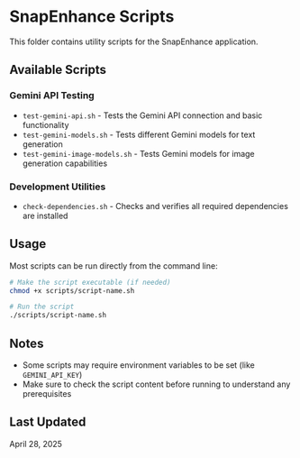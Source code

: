 # SnapEnhance Scripts

This folder contains utility scripts for the SnapEnhance application.

## Available Scripts

### Gemini API Testing
- `test-gemini-api.sh` - Tests the Gemini API connection and basic functionality
- `test-gemini-models.sh` - Tests different Gemini models for text generation
- `test-gemini-image-models.sh` - Tests Gemini models for image generation capabilities

### Development Utilities
- `check-dependencies.sh` - Checks and verifies all required dependencies are installed

## Usage

Most scripts can be run directly from the command line:

```bash
# Make the script executable (if needed)
chmod +x scripts/script-name.sh

# Run the script
./scripts/script-name.sh
```

## Notes

- Some scripts may require environment variables to be set (like `GEMINI_API_KEY`)
- Make sure to check the script content before running to understand any prerequisites

## Last Updated

April 28, 2025
